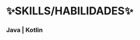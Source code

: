 # ✨SKILLS/HABILIDADES✨

### Java | Kotlin

<!--
**MarinadeCamposPilatti/MarinadeCamposPilatti** is a ✨ _special_ ✨ repository because its `README.md` (this file) appears on your GitHub profile.

Here are some ideas to get you started:



